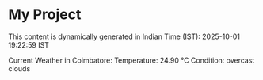 # My Project

This content is dynamically generated in Indian Time (IST): 2025-10-01 19:22:59 IST


Current Weather in Coimbatore:
Temperature: 24.90 °C
Condition: overcast clouds
